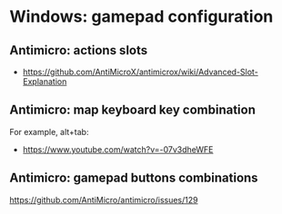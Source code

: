 # Windows: gamepad configuration

## Antimicro: actions slots

- https://github.com/AntiMicroX/antimicrox/wiki/Advanced-Slot-Explanation

## Antimicro: map keyboard key combination

For example, alt+tab:

- https://www.youtube.com/watch?v=-07v3dheWFE

## Antimicro: gamepad buttons combinations

https://github.com/AntiMicro/antimicro/issues/129